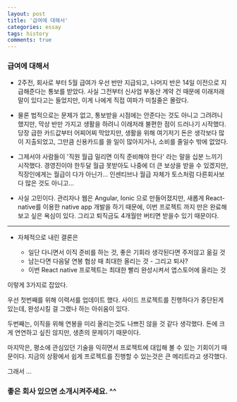 ```yaml
---
layout: post
title: '급여에 대해서'
categories: essay
tags: history
comments: true
---
```



### 급여에 대해서

- 2주전, 회사로 부터 5월 급여가 우선 반만 지급되고, 나머지 반은 14일 이전으로 지급해준다는 통보를 받았다.
사실 그전부터 신사업 부동산 계약 건 때문에 이래저래 말이 있다고는 들었지만, 이게 나에게 직접 여파가 미칠줄은 몰랐다. 

- 물론 법적으로는 문제가 없고, 통보받을 시점에는 안준다는 것도 아니고 그려려니 했지만, 막상 반만 가지고 생활을 하려니 이래저래 불편한 점이 드러나기 시작했다. 당장 급한 카드값부터 어찌어찌 막았지만, 생활을 위해 여기저기 돈은 생각보다 많이 지출되었고, 그만큼 신용카드를 쓸 일이 많아지거나, 소비를 줄일수 밖에 없었다. 

- 그제서야 사람들이 '직원 월급 밀리면 이직 준비해야 한다' 라는 말을 십분 느끼기 시작했다. 경영진이야 한두달 월급 못받아도 나중에 더 큰 보상을 받을 수 있겠지만, 직장인에게는 월급이 다가 아닌가... 인센티브나 월급 자체가 토스처럼 다른회사보다 많은 것도 아니고...

- 사실 고민이다. 관리자나 웹은 Angular, Ionic 으로 만들어졌지만, 새롭게 React-native를 이용한 native app 개발을 하기 때문에, 이번 프로젝트 까지 만은 완료해보고 싶은 욕심이 있다. 그리고 퇴직금도 4개월만 버티면 받을수 있기 때문이다.

---

- 자체적으로 내린 결론은 

    -   일단 다니면서 이직 준비를 하는 것, 좋은 기회라 생각된다면 주저않고 옮길 것
    -   남는다면 다음달 연봉 협상 때 최대한 올리는 것 - 그리고 퇴사?
    -   이번 React native 프로젝트는 최대한 빨리 완성시켜서 앱스토어에 올리는 것

이렇게 3가지로 잡았다. 

우선 첫번째를 위해 이력서를 업데이트 했다. 사이드 프로젝트를 진행하다가 중단된게 있는데, 완성시킬 걸 그랬나 하는 아쉬움이 있다.

두번째는, 이직을 위해 연봉을 미리 올리는것도 나쁘진 않을 것 같다 생각했다. 돈에 크게 연연하고 싶진 않지만, 생존의 문제이기 때문이다.

마지막은, 평소에 관심있던 기술을 익히면서 프로젝트에 대입해 볼 수 있는 기회이기 때문이다. 지금의 상황에서 쉽게 프로젝트를 진행할 수 있는것은 큰 메리트라고 생각했다.


그래서 ...

### 좋은 회사 있으면 소개시켜주세요. ^^
